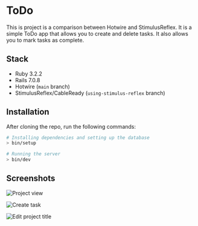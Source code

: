 # ToDo

This is project is a comparison between Hotwire and StimulusReflex. It is a simple ToDo app that allows you to create and delete tasks. It also allows you to mark tasks as complete.

## Stack

- Ruby 3.2.2
- Rails 7.0.8
- Hotwire (`main` branch)
- StimulusReflex/CableReady (`using-stimulus-reflex` branch)

## Installation

After cloning the repo, run the following commands:

```bash
# Installing dependencies and setting up the database
> bin/setup

# Running the server
> bin/dev
```

## Screenshots

![Project view](https://github.com/Sanchezdav/todo_realtime/assets/5151682/aa10f2e5-6649-45c4-b6fc-1b0b3a6bcf40)

![Create task](https://github.com/Sanchezdav/todo_realtime/assets/5151682/b6d6e8f7-bd1f-45a6-930a-bded27bc0293)

![Edit project title](https://github.com/Sanchezdav/todo_realtime/assets/5151682/6bb79978-8a1c-478f-8ff2-96a86dc6edd1)
